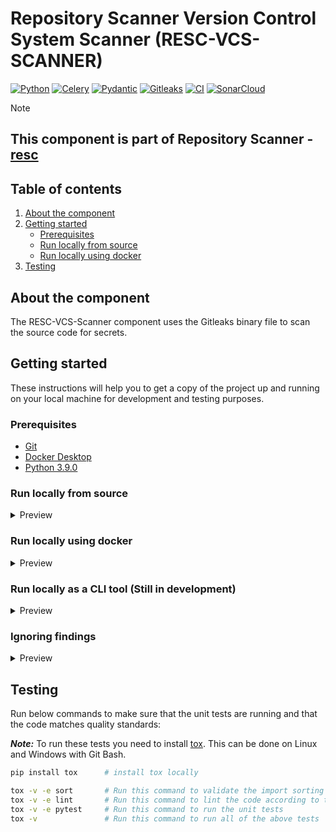 # Repository Scanner Version Control System Scanner (RESC-VCS-SCANNER)
[![Python][python-shield]][python-url]
[![Celery][celery-shield]][celery-url]
[![Pydantic][pydantic-shield]][pydantic-url]
[![Gitleaks][gitleaks-shield]][gitleaks-url]
[![CI][ci-shield]][ci-url]
[![SonarCloud][sonar-cloud-shield]][sonar-cloud-url]

> [!NOTE]  
> ## This component is part of Repository Scanner - [resc](https://github.com/abnamro/repository-scanner)

<!-- TABLE OF CONTENTS -->
## Table of contents
1. [About the component](#about-the-component)
2. [Getting started](#getting-started)
    - [Prerequisites](#prerequisites)
    - [Run locally from source](#run-locally-from-source)
    - [Run locally using docker](#run-locally-using-docker)
3. [Testing](#testing)

<!-- ABOUT THE COMPONENT -->
## About the component
The RESC-VCS-Scanner component uses the Gitleaks binary file to scan the source code for secrets.

<!-- GETTING STARTED -->
## Getting started

These instructions will help you to get a copy of the project up and running on your local machine for development and testing purposes.

### Prerequisites
- [Git](https://git-scm.com/downloads)
- [Docker Desktop](https://www.docker.com/products/docker-desktop/)
- [Python 3.9.0](https://www.python.org/downloads/release/python-390/)

### Run locally from source
<details>
  <summary>Preview</summary>

  **Prerequisites:**   
  * RabbitMQ and RESC web service must be up and running locally.</br>
  If you have already deployed RESC through helm in Kubernetes, then rabbitmq and resc webservice are already running for you.</br> 
  * Install Gitleaks [v8.18.0](https://github.com/zricethezav/gitleaks/releases/tag/v8.18.0) on your system.
  * Download the rule config toml file to `/tmp/temp_resc_rule.toml` location by running below command from a Git Bash terminal.
  * Send some repositories to 'repositories' topics of RabbitMQ server by referring the README of RESC-VCS-SCRAPER component.

  ```bash
  curl https://raw.githubusercontent.com/zricethezav/gitleaks/master/config/gitleaks.toml > /tmp/temp_resc_rule.toml
  ```

  Clone the repository, open the Git Bash terminal from /components/resc-vcs-scanner folder, and run below commands.  

  #### 1. Create virtual environment:
  ```bash
  cd components/resc-vcs-scanner
  pip install virtualenv
  virtualenv venv
  source venv/Scripts/activate
  ```
 #### 2. Install resc_vcs_scanner package:
  ```bash
  pip install -e .
  ```
 #### 3. Set below environment variables:

 ```bash
  export RESC_RABBITMQ_SERVICE_HOST=127.0.0.1   #  The hostname/IP address of the rabbitmq server
  export RESC_RABBITMQ_SERVICE_PORT_AMQP=30902  #  The amqp port of the rabbitmq server
  export RABBITMQ_DEFAULT_VHOST=resc-rabbitmq   #  The virtual host name of the rabbitmq server
  export RABBITMQ_USERNAME=queue_user    #  The username used to connect to the rabbitmq projects and repositories topics
  export RABBITMQ_PASSWORD="" # The password used to connect to the rabbitmq projects and repositories topics can be found for the value of queues_password field in /deployment/kubernetes/example-values.yaml file
  export RABBITMQ_QUEUE=repositories # The name of the queue from which secret scanner will read repositories
  export RESC_API_NO_AUTH_SERVICE_HOST=127.0.0.1 #  The hostname/IP address where RESC web service is running
  export RESC_API_NO_AUTH_SERVICE_PORT=30900  #  The port number where RESC web service is running
  export VCS_INSTANCES_FILE_PATH="" # The absolute path to vcs_instances_config.json file containing the vcs instances definitions
  export GITHUB_PUBLIC_USERNAME="" # Your GitHub username
  export GITHUB_PUBLIC_TOKEN="" #  Your GitHub personal access token
  export GITLEAKS_PATH="" # The absolute path to gitleaks binary executable
 ```
 
 You need to replace the following values with your custom values: RABBITMQ_PASSWORD, VCS_INSTANCES_FILE_PATH, GITHUB_PUBLIC_USERNAME, GITHUB_PUBLIC_TOKEN and GITLEAKS_PATH.  

 #### Structure of vcs instances config json
The vcs_instances_config.json file must have the following format: 
_**Note:**_ You can add multiple vcs instances.

<details>
  <summary>Preview</summary>

Example:
```json
{
  "vcs_instance_1": {
    "name": "GITHUB_PUBLIC",
	"scope": ["kubernetes"], 
    "exceptions": [],
    "provider_type": "GITHUB_PUBLIC",
    "hostname": "github.com",
    "port": "443",
    "scheme": "https",
    "username": "GITHUB_PUBLIC_USERNAME",
    "token": "GITHUB_PUBLIC_TOKEN",
    "organization": ""
  }
}
```
* scope: List of GitHub accounts you want to scan.
  For example, lets'say you want to scan all the repositories for the following GitHub accounts.
  https://github.com/kubernetes  
  https://github.com/docker
  
  Then you need to add those accounts to scope like: ["kubernetes", "docker"]. All the repositories from those accounts will be scanned. 
* exceptions (optional): If you want to exclude any account from scan, then add it to exceptions. Default is empty exception.

The **output** messages of `collect_projects` command has the following format:

```json
{
  "project_key": "kubernetes",
  "vcs_instance_name": "GITHUB_PUBLIC",
}
```
</details>

 #### 4. Run the secret scan task:  
  This task reads the repositories from a RabbitMQ channel called 'repositories', runs scan using [Gitleaks](https://github.com/zricethezav/gitleaks) and saves the findings' metadata to database. 

  This can be done via the following command:  
  ```bash
  celery  -A  vcs_scanner.secret_scanners.celery_worker worker --loglevel=INFO -E -Q repositories --concurrency=1  --prefetch-multiplier=1
```
</details>

### Run locally using docker
<details>
  <summary>Preview</summary>
Run the RESC VCS Scanner docker image locally by running the following commands:  

- Pull the docker image from registry: 
```bash
docker pull rescabnamro/resc-vcs-scanner:latest
```

- Alternatively, build the docker image locally by running: 
```bash
docker build -t rescabnamro/resc-vcs-scanner:latest .
```

- Run the vcs-scanner by using below command: 
```bash
docker run -v <path to vcs_instances_config.json in your local system>:/tmp/vcs_instances_config.json -e RESC_RABBITMQ_SERVICE_HOST="host.docker.internal" -e RESC_RABBITMQ_SERVICE_PORT_AMQP=30902 -e RABBITMQ_DEFAULT_VHOST=resc-rabbitmq -e RABBITMQ_USERNAME=queue_user -e RABBITMQ_PASSWORD="<the password of queue_user>" -e RABBITMQ_QUEUE="repositories" -e RESC_API_NO_AUTH_SERVICE_HOST="host.docker.internal" -e RESC_API_NO_AUTH_SERVICE_PORT=30900 -e VCS_INSTANCES_FILE_PATH="/tmp/vcs_instances_config.json" -e GITHUB_PUBLIC_USERNAME="<your github username>" -e GITHUB_PUBLIC_TOKEN="<your github personal access token>" -e GITLEAKS_PATH="/vcs_scanner/gitleaks_config/seco-gitleaks-linux-amd64" --name resc-vcs-scanner rescabnamro/resc-vcs-scanner:latest celery  -A vcs_scanner.secret_scanners.celery_worker worker --loglevel=INFO -E -Q repositories --concurrency=1  --prefetch-multiplier=1
```

To create vcs_instances_config.json file please refer to: [Structure of vcs_instances_config.json](#structure-of-vcs-instances-config-json)
</details>

### Run locally as a CLI tool (Still in development) 

<details>
  <summary>Preview</summary>

  It is also possible to run the component as a CLI tool to scan VCS repositories.
  #### 1. Create virtual environment:
  ```bash
  cd components/resc-vcs-scanner
  pip install virtualenv
  virtualenv venv
  source venv/bin/activate
  ```
 #### 2. Install resc_vcs_scanner package:
  ```bash
  pip install -e .
  ```
 #### 3. Run CLI scanner:
The CLI has 3 modes of operation, please make use of the --help argument to see all the options for the modes:
- Scanning a non-git directory: 
  ```bash
  secret_scanner dir --help
  secret_scanner dir --gitleaks-rules-path=<path to gitleaks toml rule> --gitleaks-path=<path to gitleaks binary> --ignored-blocker-path=<path to resc-ignore.dsv file> --dir=<directory to scan>
  ```

- Scanning an already cloned git repository: 
  ```bash
  secret_scanner repo local --help
  secret_scanner repo local --gitleaks-rules-path=<path to gitleaks toml rule> --gitleaks-path=<path to gitleaks binary> --ignored-blocker-path=<path to resc-ignore.dsv file> --dir=<directory of repository to scan>
  ```

- Scanning a remote git repository: 
  ```bash
  secret_scanner repo remote --help
  secret_scanner repo remote --gitleaks-rules-path=<path to gitleaks toml rule> --gitleaks-path=<path to gitleaks binary> --ignored-blocker-path=<path to resc-ignore.dsv file> --repo-url=<url of repository to scan>
  ```
Most CLI arguments can also be provided by setting the corresponding environment variable. 
Please see the --help options on the arguments that can be provided using environment variables, and the expected environment variable names.
These will always be prefixed with RESC_

Example: the argument **--gitleaks-path** can be provided using the environment variable **RESC_GITLEAKS_PATH**
</details>

### Ignoring findings

<details>
  <summary>Preview</summary>

It is possible to ignore some blocker findings (e.g. false positive) by providing
a `resc-ignore.dsv` file. The bockers will be downgraded to a warning level and marked as **ignored**. Such file has the following structure:

```sh
# This is a comment
finding_path|finding_rule|finding_line_number|expiration_date
finding_path_2|finding_rule_2|finding_line_number_2
```

- `finding_path` contains the path to the file with the blocking finding.
- `finding_rule` contains the name of the blocking rule.
- `finding_line_number` contains the line number of the finding.
- `expiration_date` is optional, contains the date in ISO 8601 format until which this ignore rule should be considered valid.

For example, if we want to ignore the finding in file `/etc/passwd` for rule `root_value_found` on line `1` until April 1st 2024 at 23:59 the following line should be used.
```sh
/etc/passwd|root_value_found|1|2024-04-01T23:59:00
```
To ignore this finding _ad vitam aeternam_:
```sh
/etc/passwd|root_value_found|1
```


</details>

## Testing 
Run below commands to make sure that the unit tests are running and that the code matches quality standards:

_**Note:**_ To run these tests you need to install [tox](https://pypi.org/project/tox/). This can be done on Linux and Windows with Git Bash.
```bash
pip install tox      # install tox locally

tox -v -e sort       # Run this command to validate the import sorting
tox -v -e lint       # Run this command to lint the code according to this repository's standard
tox -v -e pytest     # Run this command to run the unit tests
tox -v               # Run this command to run all of the above tests
```

<!-- MARKDOWN LINKS & IMAGES -->
[python-shield]: https://img.shields.io/badge/Python-3670A0?style=flat&logo=python&logoColor=ffdd54
[python-url]: https://www.python.org
[celery-shield]: https://img.shields.io/badge/Celery-green.svg?logo=celery&style=flat
[celery-url]: https://docs.celeryq.dev
[pydantic-shield]: https://img.shields.io/badge/Pydantic-e92063.svg?logo=pydantic&style=flat
[pydantic-url]: https://docs.pydantic.dev
[gitleaks-shield]: https://img.shields.io/badge/Gitleaks-121013?logo=github&logoColor=white
[gitleaks-url]: https://github.com/zricethezav/gitleaks
[ci-shield]: https://img.shields.io/github/actions/workflow/status/abnamro/repository-scanner/vcs-scanner-ci.yaml?logo=github
[ci-url]: https://github.com/abnamro/repository-scanner/actions/workflows/vcs-scanner-ci.yaml
[sonar-cloud-shield]: https://sonarcloud.io/api/project_badges/measure?project=abnamro-resc_resc-vcs-scanner&metric=alert_status
[sonar-cloud-url]: https://sonarcloud.io/summary/new_code?id=abnamro-resc_resc-vcs-scanner